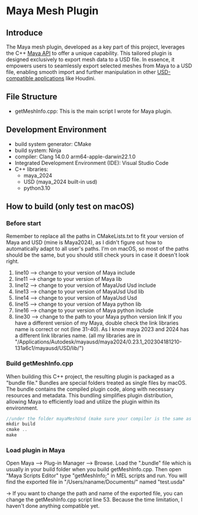# Maya Mesh Plugin
## Introduce
The Maya mesh plugin, developed as a key part of this project, leverages the C++ [Maya API](https://help.autodesk.com/view/MAYAUL/2022/ENU/?guid=Maya_SDK_Maya_API_introduction_API_Basics_html) to offer a unique capability. This tailored plugin is designed exclusively to export mesh data to a USD file. In essence, it empowers users to seamlessly export selected meshes from Maya to a USD file, enabling smooth import and further manipulation in other [USD-compatible applications](https://github.com/Yuqian-He/USD-Rigging-Schema/tree/main/HoudiniMeshUsd) like Houdini.

## File Structure
- getMeshInfo.cpp: This is the main script I wrote for Maya plugin.

## Development Environment
- build system generator: CMake
- build system: Ninja
- compiler: Clang 14.0.0 arm64-apple-darwin22.1.0
- Integrated Development Environment (IDE): Visual Studio Code
- C++ libraries:
  - maya_2024
  - USD (maya_2024 built-in usd)
  - python3.10

## How to build (only test on macOS)
### Before start
Remember to replace all the paths in CMakeLists.txt to fit your version of Maya and USD (mine is Maya2024), as I didn't figure out how to automatically adapt to all user's paths. I'm on macOS, so most of the paths should be the same, but you should still check yours in case it doesn't look right.

1. line10 --> change to your version of Maya include
2. line11 --> change to your version of Maya lib
3. line12 --> change to your version of MayaUsd Usd include
4. line13 --> change to your version of MayaUsd Usd lib
5. line14 --> change to your version of MayaUsd Usd
6. line15 --> change to your version of Maya python lib
7. line16 --> change to your version of Maya python include
8. line30 --> change to the path to your Maya python version link If you have a different version of my Maya, double check the link libraries name is correct or not (line 31-40). As I know maya 2023 and 2024 has a different link libraries name. (all my libraries are in "/Applications/Autodesk/mayausd/maya2024/0.23.1_202304181210-131a6c1/mayausd/USD/lib/")

### Build getMeshInfo.cpp
When building this C++ project, the resulting plugin is packaged as a "bundle file." Bundles are special folders treated as single files by macOS. The bundle contains the compiled plugin code, along with necessary resources and metadata. This bundling simplifies plugin distribution, allowing Maya to efficiently load and utilize the plugin within its environment.
```c
//under the folder mayaMeshUsd (make sure your compiler is the same as mine)
mkdir build
cmake ..
make
```

### Load plugin in Maya
Open Maya --> Plug-in Manager --> Browse. Load the ".bundle" file which is usually in your build folder when you build getMeshInfo.cpp. Then open "Maya Scripts Editor" type "getMeshInfo;" in MEL scripts and run. You will find the exported file in "/Users/naname/Documents/" named "test.usda"

-> If you want to change the path and name of the exported file, you can change the getMeshInfo.cpp script line 53. Because the time limitation, I haven't done anything compatible yet.




  
